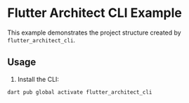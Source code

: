 # Flutter Architect CLI Example

This example demonstrates the project structure created by `flutter_architect_cli`.

## Usage

1. Install the CLI:
```bash
dart pub global activate flutter_architect_cli